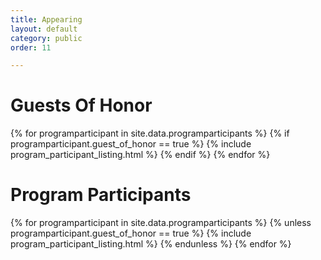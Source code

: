 ```yaml
---
title: Appearing
layout: default
category: public
order: 11

---
```

# Guests Of Honor

{% for programparticipant in site.data.programparticipants %}
{% if programparticipant.guest_of_honor == true %}
{% include program_participant_listing.html %}
{% endif %}
{% endfor %}

# Program Participants

{% for programparticipant in site.data.programparticipants %}
{% unless programparticipant.guest_of_honor == true %}
{% include program_participant_listing.html %}
{% endunless %}
{% endfor %}
